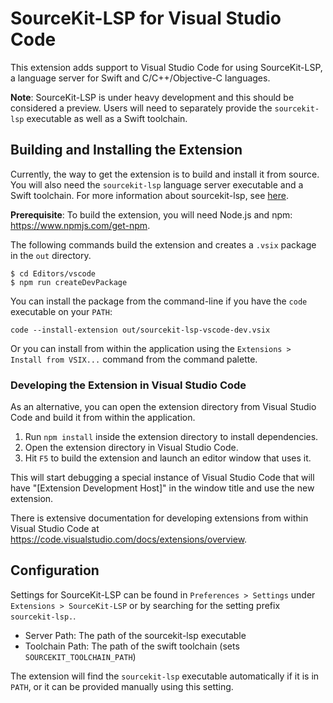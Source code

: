 # SourceKit-LSP for Visual Studio Code

This extension adds support to Visual Studio Code for using SourceKit-LSP, a
language server for Swift and C/C++/Objective-C languages.

**Note**: SourceKit-LSP is under heavy development and this should be considered
a preview. Users will need to separately provide the `sourcekit-lsp` executable
as well as a Swift toolchain.

## Building and Installing the Extension

Currently, the way to get the extension is to build and install it from source.
You will also need the `sourcekit-lsp` language server executable and a Swift
toolchain. For more information about sourcekit-lsp, see [here](https://github.com/apple/sourcekit-lsp).

**Prerequisite**: To build the extension, you will need Node.js and npm: https://www.npmjs.com/get-npm.

The following commands build the extension and creates a `.vsix` package in the `out` directory.

```
$ cd Editors/vscode
$ npm run createDevPackage
```

You can install the package from the command-line if you have the `code` executable on your `PATH`:

```
code --install-extension out/sourcekit-lsp-vscode-dev.vsix
```

Or you can install from within the application using the `Extensions > Install from VSIX...` command from the command palette.

### Developing the Extension in Visual Studio Code

As an alternative, you can open the extension directory from Visual Studio Code and build it from within the application.

1. Run `npm install` inside the extension directory to install dependencies.
2. Open the extension directory in Visual Studio Code.
3. Hit `F5` to build the extension and launch an editor window that uses it.

This will start debugging a special instance of Visual Studio Code that will have "[Extension Development Host]" in the window title and use the new extension.

There is extensive documentation for developing extensions from within Visual Studio Code at https://code.visualstudio.com/docs/extensions/overview.

## Configuration

Settings for SourceKit-LSP can be found in `Preferences > Settings` under
`Extensions > SourceKit-LSP` or by searching for the setting prefix
`sourcekit-lsp.`.

* Server Path: The path of the sourcekit-lsp executable
* Toolchain Path: The path of the swift toolchain (sets `SOURCEKIT_TOOLCHAIN_PATH`)

The extension will find the `sourcekit-lsp` executable automatically if it is in
`PATH`, or it can be provided manually using this setting.
